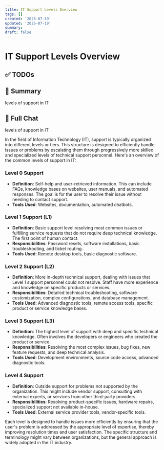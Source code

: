 ```yaml
---
title: IT Support Levels Overview
tags: []
created: '2025-07-19'
updated: '2025-07-19'
summary:
draft: false
---
```


# IT Support Levels Overview

## ✅ TODOs


## 📌 Summary
levels of support in IT

## 🧠 Full Chat


levels of support in IT

In the field of Information Technology (IT), support is typically organized into different levels or tiers. This structure is designed to efficiently handle issues or problems by escalating them through progressively more skilled and specialized levels of technical support personnel. Here's an overview of the common levels of support in IT:

### Level 0 Support
- **Definition**: Self-help and user-retrieved information. This can include FAQs, knowledge bases on websites, user manuals, and automated responses. The goal is for the user to resolve their issue without needing to contact support.
- **Tools Used**: Websites, documentation, automated chatbots.

### Level 1 Support (L1)
- **Definition**: Basic support level resolving most common issues or fulfilling service requests that do not require deep technical knowledge. The first point of human contact.
- **Responsibilities**: Password resets, software installations, basic troubleshooting, and ticket routing.
- **Tools Used**: Remote desktop tools, basic diagnostic software.

### Level 2 Support (L2)
- **Definition**: More in-depth technical support, dealing with issues that Level 1 support personnel could not resolve. Staff have more experience and knowledge on specific products or services.
- **Responsibilities**: Detailed technical troubleshooting, software customization, complex configurations, and database management.
- **Tools Used**: Advanced diagnostic tools, remote access tools, specific product or service knowledge bases.

### Level 3 Support (L3)
- **Definition**: The highest level of support with deep and specific technical knowledge. Often involves the developers or engineers who created the product or service.
- **Responsibilities**: Resolving the most complex issues, bug fixes, new feature requests, and deep technical analysis.
- **Tools Used**: Development environments, source code access, advanced diagnostic tools.

### Level 4 Support
- **Definition**: Outside support for problems not supported by the organization. This might include vendor support, consulting with external experts, or services from other third-party providers.
- **Responsibilities**: Resolving product-specific issues, hardware repairs, specialized support not available in-house.
- **Tools Used**: External service provider tools, vendor-specific tools.

Each level is designed to handle issues more efficiently by ensuring that the user's problem is addressed by the appropriate level of expertise, thereby improving resolution times and user satisfaction. The specific structure and terminology might vary between organizations, but the general approach is widely adopted in the IT industry.